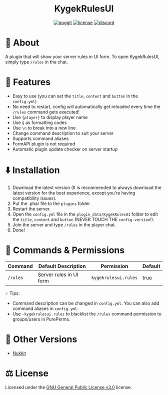 <h1 align="center">KygekRulesUI</h1>

<p align="center">
<a href="https://poggit.pmmp.io/p/KygekRulesUI"><img src="https://poggit.pmmp.io/shield.dl.total/KygekRulesUI?style=for-the-badge" alt="poggit" /></a>
<a href="https://github.com/thebigcrafter/KygekRulesUI/blob/main/LICENSE"><img src="https://img.shields.io/github/license/thebigcrafter/KygekRulesUI?style=for-the-badge" alt="license" /></a>
<a href="https://discord.gg/cEXW8uK6QA"><img src="https://img.shields.io/discord/970294579372912700?color=7289DA&label=discord&logo=discord&style=for-the-badge" alt="discord" /></a>
</p>

# 📖 About

A plugin that will show your server rules in UI form. To open KygekRulesUI, simply type `/rules` in the chat.

# 🧩 Features

- Easy to use (you can set the `title`, `content` and `button` in the `config.yml`)
- No need to restart, config will automatically get reloaded every time the `/rules` command gets executed!
- Use `{player}` to display player name
- Use `§` as formatting codes
- Use `\n` to break into a new line
- Change command description to suit your server
- Supports command aliases
- FormAPI plugin is not required
- Automatic plugin update checker on server startup

# ⬇️ Installation

1. Download the latest version (It is recommended to always download the latest version for the best experience, except you're having compatibility issues).
2. Put the .phar file to the `plugins` folder.
3. Restart the server.
4. Open the `config.yml` file in the `plugin_data/KygekRulesUI` folder to edit the `title`, `content` and `button` (NEVER TOUCH THE `config-version`!).
5. Join the server and type `/rules` in the player chat.
6. Done!

# 📜 Commands & Permissions

| Command | Default Description | Permission | Default |
| --- | --- | --- | --- |
| `/rules` | Server rules in UI form | `kygekrulesui.rules` | true |

💡 Tips:
- Command description can be changed in `config.yml`. You can also add command aliases in `config.yml`.  
- Use `-kygekrulesui.rules` to blacklist the `/rules` command permission to groups/users in PurePerms.

# 🚢 Other Versions

- [Nukkit](https://github.com/KygekTeam/KygekRulesUI-Nukkit)

# ⚖️ License

Licensed under the [GNU General Public License v3.0](https://github.com/thebigcrafter/KygekRulesUI/blob/main/LICENSE) license.
